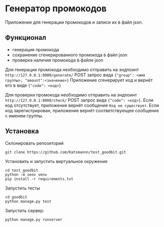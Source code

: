 # Генератор промокодов
Приложение для генерации промокодов и записи их в файл json.
## Функционал
- генерация промокода
- сохранение сгенерированного промокода в файл json
- проверка наличия промокода в файле json  
  
Для генерации промокода необходимо отправить на эндпоинт ```http://127.0.0.1:8000/generate/``` POST запрос вида ```{"group": <имя группы>, "amount":<значение>}``` Приложение сгенерирует код и вернёт его в виде ```{"code": <код>}```  
  
Для проверки промокода необходимо отправить на эндпоинт ```http://127.0.0.1:8000/check/``` POST запрос вида ```{"code": <код>}```. Если код отсутствует, приложение вернёт сообщение ```Код не существует```. Если код зарегистрирован, приложение вернёт соответствующее сообщение с именем группы. 
## Установка
Склонировать репозиторий
```
git clone https://github.com/Katsmannn/test_goodbit.git
 ```
Установить и запустить виртуальное окружение
```
cd test_goodbit  
python -m venv venv
pip install -r requirements.txt
```
Запустить тесты
```
cd goodbit
python manage.py test
```
Запустить сервер:
```
python manage.py runserver
```
